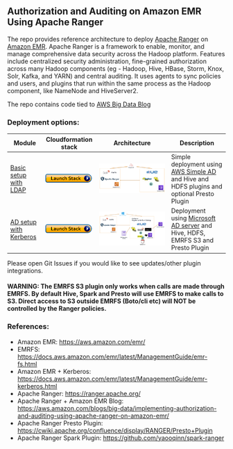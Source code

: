 ## Authorization and Auditing on Amazon EMR Using Apache Ranger

The repo provides reference architecture to deploy [Apache Ranger](https://ranger.apache.org/) on [Amazon EMR](https://aws.amazon.com/emr/). Apache Ranger is a framework to enable, monitor, and manage comprehensive data security across the Hadoop platform. 
Features include centralized security administration, 
fine-grained authorization across many Hadoop components (eg - Hadoop, Hive, HBase, Storm, Knox, Solr, Kafka, and YARN) and central auditing. 
It uses agents to sync policies and users, and plugins that run within the same process as the Hadoop component, like NameNode and HiveServer2.

The repo contains code tied to [AWS Big Data Blog](https://aws.amazon.com/blogs/big-data/implementing-authorization-and-auditing-using-apache-ranger-on-amazon-emr/)

### Deployment options: 

| Module | Cloudformation stack | Architecture | Description |
| ---------------- | --- | --- |-------------------------------------------------------- |
| [Basic setup with LDAP](v1) | [![Foo](images/launch_stack.png)](https://console.aws.amazon.com/cloudformation/home?region=us-east-1#/stacks/new?stackName=EMRSecurityWithRangerV1&templateURL=https://s3.amazonaws.com/aws-bigdata-blog/artifacts/aws-blog-emr-ranger/cloudformation/nestedstack.template) | ![](images/simple-ad-setup.png) | Simple deployment using [AWS Simple AD](https://docs.aws.amazon.com/directoryservice/latest/admin-guide/directory_simple_ad.html) and Hive and HDFS plugins and optional Presto Plugin|
| [AD setup with Kerberos](v2) | [![Foo](images/launch_stack.png)](https://console.aws.amazon.com/cloudformation/home?region=us-east-1#/stacks/new?stackName=EMRSecurityWithRangerV2&templateURL=https://aws-bigdata-blog.s3.amazonaws.com/artifacts/aws-blog-emr-ranger-v2/cloudformations/rootcf.template) | ![](images/emr-ranger-v2.png) | Deployment using [Microsoft AD server](https://docs.microsoft.com/en-us/windows-server/identity/ad-ds/get-started/virtual-dc/active-directory-domain-services-overview) and Hive, HDFS, EMRFS S3 and Presto Plugin |

Please open Git Issues if you would like to see updates/other plugin integrations. 

#### WARNING: The EMRFS S3 plugin only works when calls are made through EMRFS. By default Hive, Spark and Presto will use EMRFS to make calls to S3. Direct access to S3 outside EMRFS (Boto/cli etc) will NOT be controlled by the Ranger policies.

### References:

 - Amazon EMR: https://aws.amazon.com/emr/
 - EMRFS: https://docs.aws.amazon.com/emr/latest/ManagementGuide/emr-fs.html
 - Amazon EMR + Kerberos: https://docs.aws.amazon.com/emr/latest/ManagementGuide/emr-kerberos.html 
 - Apache Ranger: https://ranger.apache.org/
 - Apache Ranger + Amazon EMR Blog: https://aws.amazon.com/blogs/big-data/implementing-authorization-and-auditing-using-apache-ranger-on-amazon-emr/
 - Apache Ranger Presto Plugin: https://cwiki.apache.org/confluence/display/RANGER/Presto+Plugin
 - Apache Ranger Spark Plugin: https://github.com/yaooqinn/spark-ranger
